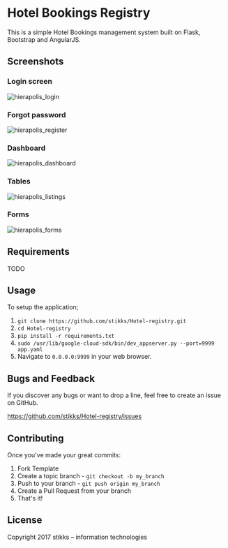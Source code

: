# Hotel Bookings Registry

This is a simple Hotel Bookings management system built on Flask, Bootstrap and AngularJS.

## Screenshots

### Login screen
![hierapolis_login](https://s3.amazonaws.com/elasticbeanstalk-us-east-1-156304710937/login_screenshot.png)
### Forgot password
![hierapolis_register](https://s3.amazonaws.com/elasticbeanstalk-us-east-1-156304710937/register_screenshot.png)
### Dashboard
![hierapolis_dashboard](https://s3.amazonaws.com/elasticbeanstalk-us-east-1-156304710937/dashboard.png)
### Tables
![hierapolis_listings](https://s3.amazonaws.com/elasticbeanstalk-us-east-1-156304710937/listings.png)
### Forms
![hierapolis_forms](https://s3.amazonaws.com/elasticbeanstalk-us-east-1-156304710937/form.png)

## Requirements

TODO

## Usage

To setup the application;

1. `git clone https://github.com/stikks/Hotel-registry.git`
2. `cd Hotel-registry`
3. `pip install -r requirements.txt`
4. `sudo /usr/lib/google-cloud-sdk/bin/dev_appserver.py --port=9999 app.yaml`
4. Navigate to `0.0.0.0:9999` in your web browser.

## Bugs and Feedback

If you discover any bugs or want to drop a line, feel free to create an issue on GitHub.

https://github.com/stikks/Hotel-registry/issues

## Contributing

Once you've made your great commits:

1. Fork Template
2. Create a topic branch - `git checkout -b my_branch`
3. Push to your branch - `git push origin my_branch`
4. Create a Pull Request from your branch
5. That's it!

## License

Copyright 2017 stikks – information technologies
